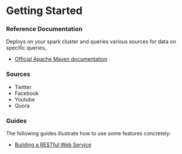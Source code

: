 # Getting Started

### Reference Documentation
Deploys on your spark cluster and queries various sources for data on specific queries,

* [Official Apache Maven documentation](https://maven.apache.org/guides/index.html)

### Sources

* Twitter
* Facebook
* Youtube
* Quora

### Guides
The following guides illustrate how to use some features concretely:

* [Building a RESTful Web Service](https://spring.io/guides/gs/rest-service/)

